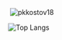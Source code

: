 
<p>&nbsp;<img align="center" src="https://github-readme-stats.vercel.app/api?username=pkkostov18&show_icons=true&theme=tokyonight&hide_border=true&locale=en" alt="pkkostov18" /></p>

![Top Langs](https://github-readme-stats.vercel.app/api/top-langs/?username=pkkostov18&layout=compact)
